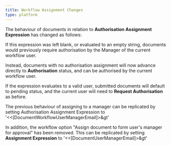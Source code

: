 ```yaml
---
title: Workflow Assignment Changes
type: platform
---
```


The behaviour of documents in relation to **Authorisation Assignment Expression** has changed as follows:

If this expression was left blank, or evaluated to an empty string, documents would previously require authorisation by the Manager of the current workflow user.

Instead, documents with no authorisation assignment will now advance directly to **Authorisation** status, and can be authorised by the current workflow user.

If the expression evaluates to a valid user, submitted documents will default to pending status, and the current user will need to **Request Authorisation** as before.

The previous behaviour of assigning to a manager can be replicated by setting Authorisation Assignment Expression to '&lt;&lt;[DocumentWorkflowUserManagerEmail]&gt;&gt'


In addition, the workflow option "Assign document to form user's manager for approval" has been removed. This can be replicated by setting **Assignment Expression** to '&lt;&lt;[DocumentUserManagerEmail]&gt;&gt'